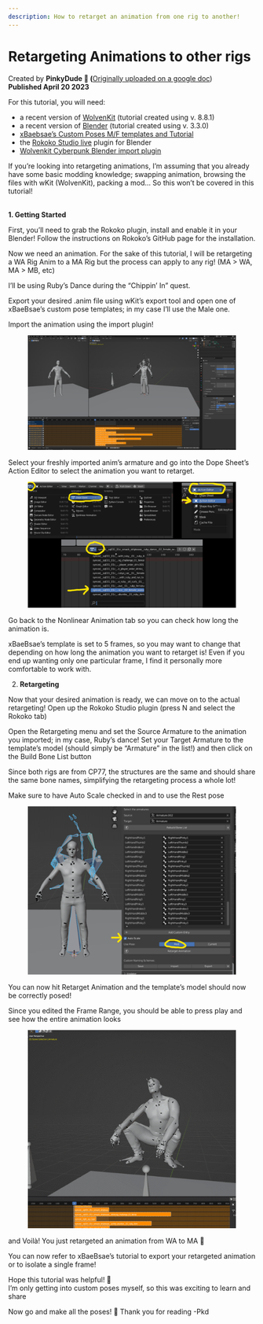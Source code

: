 ```yaml
---
description: How to retarget an animation from one rig to another!
---
```


# Retargeting Animations to other rigs

Created by **PinkyDude 🦝 (**[Originally uploaded on a google doc](https://docs.google.com/document/d/1nHPQvkK6ijwb8iQ8y1X8CBG-wnNUCTYCjrdUCGMenW4/edit?usp=sharing))\
**Published April 20 2023**



For this tutorial, you will need:

* a recent version of [WolvenKit](https://wiki.redmodding.org/wolvenkit/readme)  (tutorial created using v. 8.8.1)
* a recent version of [Blender](https://www.blender.org/)  (tutorial created using v. 3.3.0)
* [xBaebsae’s Custom Poses M/F templates and Tutorial](https://xbaebsae.jimdofree.com/cyberpunk-2077-tutorials/cp2077-custom-poses-and-animations/)
* the [Rokoko Studio live](https://github.com/Rokoko/rokoko-studio-live-blender) plugin for Blender
* [ Wolvenkit Cyberpunk Blender import plugin](https://github.com/WolvenKit/Cyberpunk-Blender-add-on/)

If you’re looking into retargeting animations, I’m assuming that you already have some basic modding knowledge; swapping animation, browsing the files with wKit (WolvenKit), packing a mod… So this won’t be covered in this tutorial!

\
**1. Getting Started**

First, you’ll need to grab the Rokoko plugin, install and enable it in your Blender! Follow the instructions on Rokoko’s GitHub page for the installation.

Now we need an animation. For the sake of this tutorial, I will be retargeting a WA Rig Anim to a MA Rig but the process can apply to any rig! (MA > WA, MA > MB, etc)

I’ll be using Ruby’s Dance during the “Chippin’ In” quest.

Export your desired .anim file using wKit’s export tool and open one of xBaeBsae’s custom pose templates; in my case I’ll use the Male one.

Import the animation using the import plugin!

<figure><img src="../../../.gitbook/assets/image (3) (4).png" alt=""><figcaption></figcaption></figure>

Select your freshly imported anim’s armature and go into the Dope Sheet’s Action Editor to select the animation you want to retarget.

<figure><img src="../../../.gitbook/assets/image (6) (1).png" alt=""><figcaption></figcaption></figure>

Go back to the Nonlinear Animation tab so you can check how long the animation is.

xBaeBsae’s template is set to 5 frames, so you may want to change that depending on how long the animation you want to retarget is! Even if you end up wanting only one particular frame, I find it personally more comfortable to work with.



2. **Retargeting**

Now that your desired animation is ready, we can move on to the actual retargeting! Open up the Rokoko Studio plugin (press N and select the Rokoko tab)

Open the Retargeting menu and set the Source Armature to the animation you imported; in my case, Ruby’s dance! Set your Target Armature to the template’s model (should simply be “Armature” in the list!) and then click on the Build Bone List button

Since both rigs are from CP77, the structures are the same and should share the same bone names, simplifying the retargeting process a whole lot!

Make sure to have Auto Scale checked in and to use the Rest pose

<figure><img src="../../../.gitbook/assets/image (4) (2).png" alt=""><figcaption></figcaption></figure>

You can now hit Retarget Animation and the template’s model should now be correctly posed!

Since you edited the Frame Range, you should be able to press play and see how the entire animation looks

<figure><img src="../../../.gitbook/assets/image (5) (4).png" alt=""><figcaption></figcaption></figure>

and Voilà! You just retargeted an animation from WA to MA 🥳

You can now refer to xBaeBsae’s tutorial to export your retargeted animation or to isolate a single frame!

Hope this tutorial was helpful! 🦝 \
I’m only getting into custom poses myself, so this was exciting to learn and share&#x20;

Now go and make all the poses! 💛 Thank you for reading -Pkd

